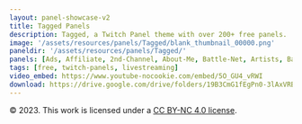 ```yaml
---
layout: panel-showcase-v2 
title: Tagged Panels 
description: Tagged, a Twitch Panel theme with over 200+ free panels. 
image: '/assets/resources/panels/Tagged/blank_thumbnail_00000.png'
paneldir: '/assets/resources/panels/Tagged/'
panels: [Ads, Affiliate, 2nd-Channel, About-Me, Battle-Net, Artists, Background, ArtStation, Birthday, BTTV, Calendar, Blog, Charity, Chat-Rules, Clips, Channel-Points, Emotes, Fanmail, Donate, Editor, Friends, Games, Gear, FAQ, Hardware, Hive, Hall-of-Fame, Hall-of-Shame, Ko-Fi, Languages, Leaderboard, Links, Music, Mastadon, Merch, Mods, New-Channel, P.O, Partners, My-Shop, Sponsorships, Subscribe, Support, TikTok, Perks, Playlist, Pronouns, Rules]
tags: [free, twitch-panels, livestreaming]
video_embed: https://www.youtube-nocookie.com/embed/5O_GU4_vRWI
download: https://drive.google.com/drive/folders/19B3CmG1fEgPn0-3lAxVRBgao94HU_bL_?usp=share_link
---
```


© 2023. This work is licensed under a [CC BY-NC 4.0 license](https://creativecommons.org/licenses/by-nc/4.0/).